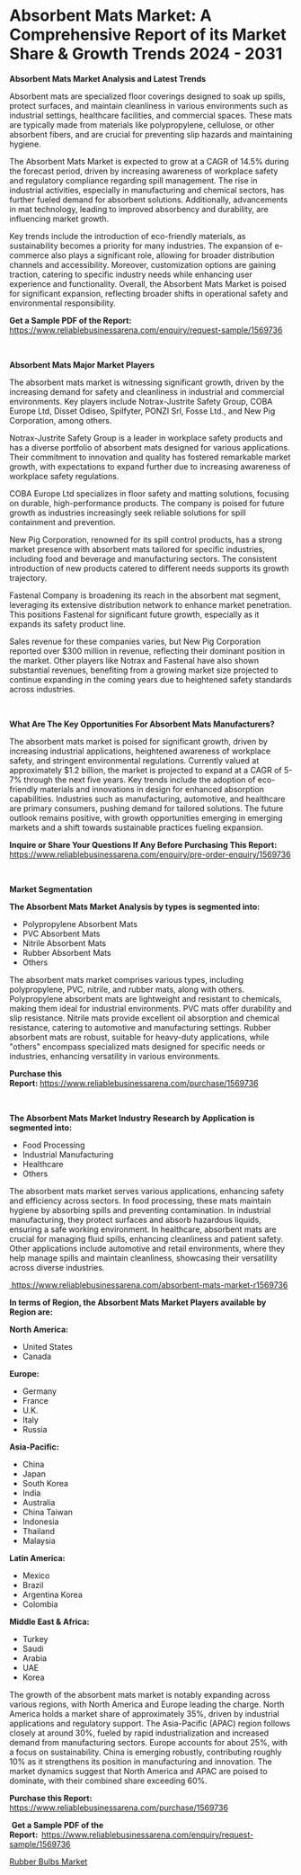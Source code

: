 <p><h1>Absorbent Mats Market: A Comprehensive Report of its Market Share & Growth Trends 2024 - 2031</h1></p><p><strong>Absorbent Mats Market Analysis and Latest Trends</strong></p>
<p><p>Absorbent mats are specialized floor coverings designed to soak up spills, protect surfaces, and maintain cleanliness in various environments such as industrial settings, healthcare facilities, and commercial spaces. These mats are typically made from materials like polypropylene, cellulose, or other absorbent fibers, and are crucial for preventing slip hazards and maintaining hygiene.</p><p>The Absorbent Mats Market is expected to grow at a CAGR of 14.5% during the forecast period, driven by increasing awareness of workplace safety and regulatory compliance regarding spill management. The rise in industrial activities, especially in manufacturing and chemical sectors, has further fueled demand for absorbent solutions. Additionally, advancements in mat technology, leading to improved absorbency and durability, are influencing market growth. </p><p>Key trends include the introduction of eco-friendly materials, as sustainability becomes a priority for many industries. The expansion of e-commerce also plays a significant role, allowing for broader distribution channels and accessibility. Moreover, customization options are gaining traction, catering to specific industry needs while enhancing user experience and functionality. Overall, the Absorbent Mats Market is poised for significant expansion, reflecting broader shifts in operational safety and environmental responsibility.</p></p>
<p><strong>Get a Sample PDF of the Report:&nbsp;</strong> <a href="https://www.reliablebusinessarena.com/enquiry/request-sample/1569736?utm_campaign=1891&utm_medium=2&utm_source=Github&utm_content=ia&utm_term=29122024&utm_id=absorbent-mats">https://www.reliablebusinessarena.com/enquiry/request-sample/1569736</a></p>
<p>&nbsp;</p>
<p><strong>Absorbent Mats Major Market Players</strong></p>
<p><p>The absorbent mats market is witnessing significant growth, driven by the increasing demand for safety and cleanliness in industrial and commercial environments. Key players include Notrax-Justrite Safety Group, COBA Europe Ltd, Disset Odiseo, Spilfyter, PONZI Srl, Fosse Ltd., and New Pig Corporation, among others.</p><p>Notrax-Justrite Safety Group is a leader in workplace safety products and has a diverse portfolio of absorbent mats designed for various applications. Their commitment to innovation and quality has fostered remarkable market growth, with expectations to expand further due to increasing awareness of workplace safety regulations.</p><p>COBA Europe Ltd specializes in floor safety and matting solutions, focusing on durable, high-performance products. The company is poised for future growth as industries increasingly seek reliable solutions for spill containment and prevention.</p><p>New Pig Corporation, renowned for its spill control products, has a strong market presence with absorbent mats tailored for specific industries, including food and beverage and manufacturing sectors. The consistent introduction of new products catered to different needs supports its growth trajectory.</p><p>Fastenal Company is broadening its reach in the absorbent mat segment, leveraging its extensive distribution network to enhance market penetration. This positions Fastenal for significant future growth, especially as it expands its safety product line.</p><p>Sales revenue for these companies varies, but New Pig Corporation reported over $300 million in revenue, reflecting their dominant position in the market. Other players like Notrax and Fastenal have also shown substantial revenues, benefiting from a growing market size projected to continue expanding in the coming years due to heightened safety standards across industries.</p></p>
<p>&nbsp;</p>
<p><strong>What Are The Key Opportunities For Absorbent Mats Manufacturers?</strong></p>
<p><p>The absorbent mats market is poised for significant growth, driven by increasing industrial applications, heightened awareness of workplace safety, and stringent environmental regulations. Currently valued at approximately $1.2 billion, the market is projected to expand at a CAGR of 5-7% through the next five years. Key trends include the adoption of eco-friendly materials and innovations in design for enhanced absorption capabilities. Industries such as manufacturing, automotive, and healthcare are primary consumers, pushing demand for tailored solutions. The future outlook remains positive, with growth opportunities emerging in emerging markets and a shift towards sustainable practices fueling expansion.</p></p>
<p><strong>Inquire or Share Your Questions If Any Before Purchasing This Report:</strong> <a href="https://www.reliablebusinessarena.com/enquiry/pre-order-enquiry/1569736?utm_campaign=1891&utm_medium=2&utm_source=Github&utm_content=ia&utm_term=29122024&utm_id=absorbent-mats">https://www.reliablebusinessarena.com/enquiry/pre-order-enquiry/1569736</a></p>
<p>&nbsp;</p>
<p><strong>Market Segmentation</strong></p>
<p><strong>The Absorbent Mats Market Analysis by types is segmented into:</strong></p>
<p><ul><li>Polypropylene Absorbent Mats</li><li>PVC Absorbent Mats</li><li>Nitrile Absorbent Mats</li><li>Rubber Absorbent Mats</li><li>Others</li></ul></p>
<p><p>The absorbent mats market comprises various types, including polypropylene, PVC, nitrile, and rubber mats, along with others. Polypropylene absorbent mats are lightweight and resistant to chemicals, making them ideal for industrial environments. PVC mats offer durability and slip resistance. Nitrile mats provide excellent oil absorption and chemical resistance, catering to automotive and manufacturing settings. Rubber absorbent mats are robust, suitable for heavy-duty applications, while "others" encompass specialized mats designed for specific needs or industries, enhancing versatility in various environments.</p></p>
<p><strong>Purchase this Report:&nbsp;</strong><a href="https://www.reliablebusinessarena.com/purchase/1569736?utm_campaign=1891&utm_medium=2&utm_source=Github&utm_content=ia&utm_term=29122024&utm_id=absorbent-mats">https://www.reliablebusinessarena.com/purchase/1569736</a></p>
<p>&nbsp;</p>
<p><strong>The Absorbent Mats Market Industry Research by Application is segmented into:</strong></p>
<p><ul><li>Food Processing</li><li>Industrial Manufacturing</li><li>Healthcare</li><li>Others</li></ul></p>
<p><p>The absorbent mats market serves various applications, enhancing safety and efficiency across sectors. In food processing, these mats maintain hygiene by absorbing spills and preventing contamination. In industrial manufacturing, they protect surfaces and absorb hazardous liquids, ensuring a safe working environment. In healthcare, absorbent mats are crucial for managing fluid spills, enhancing cleanliness and patient safety. Other applications include automotive and retail environments, where they help manage spills and maintain cleanliness, showcasing their versatility across diverse industries.</p></p>
<p><a href="https://www.reliablebusinessarena.com/absorbent-mats-market-r1569736?utm_campaign=1891&utm_medium=2&utm_source=Github&utm_content=ia&utm_term=29122024&utm_id=absorbent-mats">&nbsp;https://www.reliablebusinessarena.com/absorbent-mats-market-r1569736</a></p>
<p><strong>In terms of Region, the Absorbent Mats Market Players available by Region are:</strong></p>
<p>
    <p> <strong> North America: </strong>
        <ul>
            <li>United States</li>
            <li>Canada</li>
        </ul>
        </p> 
    <p> <strong> Europe: </strong>
        <ul>
            <li>Germany</li>
            <li>France</li>
            <li>U.K.</li>
            <li>Italy</li>
            <li>Russia</li>
        </ul>
        </p> 
    <p> <strong> Asia-Pacific: </strong>
        <ul>
            <li>China</li>
            <li>Japan</li>
            <li>South Korea</li>
            <li>India</li>
            <li>Australia</li>
            <li>China Taiwan</li>
            <li>Indonesia</li>
            <li>Thailand</li>
            <li>Malaysia</li>
        </ul>
        </p> 
    <p> <strong> Latin America: </strong>
        <ul>
            <li>Mexico</li>
            <li>Brazil</li>
            <li>Argentina Korea</li>
            <li>Colombia</li>
        </ul>
        </p> 
    <p> <strong> Middle East & Africa: </strong>
        <ul>
            <li>Turkey</li>
            <li>Saudi</li>
            <li>Arabia</li>
            <li>UAE</li>
            <li>Korea</li>
        </ul>
    </p>
    </p>
<p><p>The growth of the absorbent mats market is notably expanding across various regions, with North America and Europe leading the charge. North America holds a market share of approximately 35%, driven by industrial applications and regulatory support. The Asia-Pacific (APAC) region follows closely at around 30%, fueled by rapid industrialization and increased demand from manufacturing sectors. Europe accounts for about 25%, with a focus on sustainability. China is emerging robustly, contributing roughly 10% as it strengthens its position in manufacturing and innovation. The market dynamics suggest that North America and APAC are poised to dominate, with their combined share exceeding 60%.</p></p>
<p><strong>Purchase this Report: </strong><a href="https://www.reliablebusinessarena.com/purchase/1569736?utm_campaign=1891&utm_medium=2&utm_source=Github&utm_content=ia&utm_term=29122024&utm_id=absorbent-mats">https://www.reliablebusinessarena.com/purchase/1569736</a></p>
<p>&nbsp;<strong>Get a Sample PDF of the Report:&nbsp;&nbsp;</strong><a href="https://www.reliablebusinessarena.com/enquiry/request-sample/1569736?utm_campaign=1891&utm_medium=2&utm_source=Github&utm_content=ia&utm_term=29122024&utm_id=absorbent-mats">https://www.reliablebusinessarena.com/enquiry/request-sample/1569736</a></p>
<p><strong></strong></p>
<p><p><a href="https://github.com/Krish2023na/Market-Research-Report-List-6/blob/main/rubber-bulbs-market.md?utm_campaign=1891&utm_medium=2&utm_source=Github&utm_content=ia&utm_term=29122024&utm_id=absorbent-mats">Rubber Bulbs Market</a></p></p>